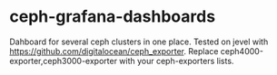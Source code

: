 # ceph-grafana-dashboards
Dahboard for several ceph clusters in one place.
Tested on jevel with https://github.com/digitalocean/ceph_exporter.
Replace ceph4000-exporter,ceph3000-exporter with your ceph-exporters lists.
